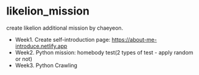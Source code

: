 # likelion_mission
create likelion additional mission by chaeyeon.

- Week1. Create self-introduction page: https://about-me-introduce.netlify.app
- Week2. Python mission: homebody test(2 types of test - apply random or not)
- Week3. Python Crawling
